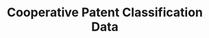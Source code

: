 ---
layout: default
bigquery: https://console.cloud.google.com/bigquery?p=patents-public-data&d=cpc&page=dataset
citation: '“Cooperative Patent Classification” by the EPO and USPTO, for public use. '
contributors: EPO, USPTO
cost: None
description: Cooperative Patent Classification Data contains the scheme and definitions
  of the Cooperative Patent Classification system for classifying patent documents.
  The CPC is the result of a partnership between the EPO and the USPTO in their joint
  effort to develop a common, internationally compatible classification system for
  technical documents, in particular patent publications, which will be used by both
  offices in the patent granting process
documentation: https://www.cooperativepatentclassification.org/cpcSchemeAndDefinitions
last_edit: 04/13/2022, 10:46:56
location: https://www.cooperativepatentclassification.org/index
maintained_by: USPTO, EPO
schema_fields:
- titleFull
- informativeReferences
- dateRevised
- application_references
- glossary
- breakdownCode
- definition
- limitingReferences
- applicationReferences
- additional_only
- status
- sizeCache
- symbol
- date_revised
- title_full
- synonyms
- residual_references
- child_groups
- children
- childGroups
- ipc_concordant
- titlePart
- breakdown_code
- not_allocatable
- limiting_references
- residualReferences
- title_part
- ipcConcordant
- notAllocatable
- parents
- level
- informative_references
shortname: cooperative_patent_classification
tags:
- patents
- science
title: Cooperative Patent Classification Data
uuid: 984374a7-16e9-4b35-9445-458daceb01bf
---